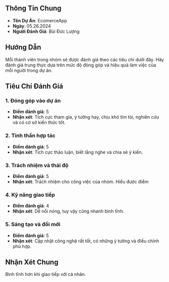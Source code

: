## Thông Tin Chung
- **Tên Dự Án**: EcomerceApp
- **Ngày**: 05.26.2024
- **Người Đánh Giá**: Bùi Đức Lượng

## Hướng Dẫn
Mỗi thành viên trong nhóm sẽ được đánh giá theo các tiêu chí dưới đây. Hãy đánh giá trung thực dựa trên mức độ đóng góp và hiệu quả làm việc của mỗi người trong dự án.

## Tiêu Chí Đánh Giá
### 1. Đóng góp vào dự án
- **Điểm đánh giá**: 5
- **Nhận xét**: Tích cực tham gia, ý tưởng hay, chịu khó tìm tòi, nghiên cứu và có cơ sở kiến thức tốt.

### 2. Tinh thần hợp tác
- **Điểm đánh giá**: 5
- **Nhận xét**: Tích cực thảo luận, biết lắng nghe và chia sẻ ý kiến.

### 3. Trách nhiệm và thái độ
- **Điểm đánh giá**: 5
- **Nhận xét**: Trách nhiệm cho công việc của nhóm. Hiểu được điểm

### 4. Kỹ năng giao tiếp
- **Điểm đánh giá**: 4
- **Nhận xét**: Dễ nổi nóng, tuy vậy cũng nhanh bình tĩnh.

### 5. Sáng tạo và đổi mới
- **Điểm đánh giá**: 5
- **Nhận xét**: Cập nhật công nghệ rất tốt, có những ý tưởng và điều chỉnh phù hợp.

## Nhận Xét Chung
Bình tĩnh hơn khi giao tiếp với cá nhân.
